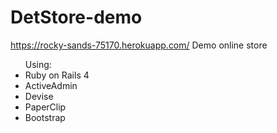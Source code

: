 # DetStore-demo
https://rocky-sands-75170.herokuapp.com/
Demo online store 
<ul>Using: 
<li>Ruby on Rails 4</li>
<li>ActiveAdmin</li>
<li>Devise</li>
<li>PaperClip</li>
<li>Bootstrap</li>
</ul>



